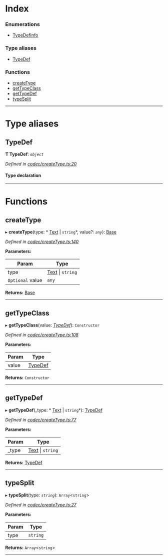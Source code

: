 

# Index

### Enumerations

* [TypeDefInfo](../enums/_codec_createtype_.typedefinfo.md)

### Type aliases

* [TypeDef](_codec_createtype_.md#typedef)

### Functions

* [createType](_codec_createtype_.md#createtype)
* [getTypeClass](_codec_createtype_.md#gettypeclass)
* [getTypeDef](_codec_createtype_.md#gettypedef)
* [typeSplit](_codec_createtype_.md#typesplit)

---

# Type aliases

<a id="typedef"></a>

##  TypeDef

**Ƭ TypeDef**: *`object`*

*Defined in [codec/createType.ts:20](https://github.com/polkadot-js/api/blob/99b9332/packages/types/src/codec/createType.ts#L20)*

#### Type declaration

___

# Functions

<a id="createtype"></a>

##  createType

▸ **createType**(type: * [Text](../classes/_text_.text.md) &#124; `string`*, value?: *`any`*): [Base](../classes/_codec_base_.base.md)

*Defined in [codec/createType.ts:140](https://github.com/polkadot-js/api/blob/99b9332/packages/types/src/codec/createType.ts#L140)*

**Parameters:**

| Param | Type |
| ------ | ------ |
| type |  [Text](../classes/_text_.text.md) &#124; `string`|
| `Optional` value | `any` |

**Returns:** [Base](../classes/_codec_base_.base.md)

___
<a id="gettypeclass"></a>

##  getTypeClass

▸ **getTypeClass**(value: *[TypeDef](_codec_createtype_.md#typedef)*): `Constructor`

*Defined in [codec/createType.ts:108](https://github.com/polkadot-js/api/blob/99b9332/packages/types/src/codec/createType.ts#L108)*

**Parameters:**

| Param | Type |
| ------ | ------ |
| value | [TypeDef](_codec_createtype_.md#typedef) |

**Returns:** `Constructor`

___
<a id="gettypedef"></a>

##  getTypeDef

▸ **getTypeDef**(_type: * [Text](../classes/_text_.text.md) &#124; `string`*): [TypeDef](_codec_createtype_.md#typedef)

*Defined in [codec/createType.ts:77](https://github.com/polkadot-js/api/blob/99b9332/packages/types/src/codec/createType.ts#L77)*

**Parameters:**

| Param | Type |
| ------ | ------ |
| _type |  [Text](../classes/_text_.text.md) &#124; `string`|

**Returns:** [TypeDef](_codec_createtype_.md#typedef)

___
<a id="typesplit"></a>

##  typeSplit

▸ **typeSplit**(type: *`string`*): `Array`<`string`>

*Defined in [codec/createType.ts:27](https://github.com/polkadot-js/api/blob/99b9332/packages/types/src/codec/createType.ts#L27)*

**Parameters:**

| Param | Type |
| ------ | ------ |
| type | `string` |

**Returns:** `Array`<`string`>

___

